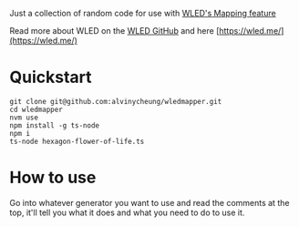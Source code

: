 Just a collection of random code for use with [WLED's Mapping feature](https://kno.wled.ge/advanced/mapping/)

Read more about WLED on the [WLED GitHub](https://github.com/Aircoookie/WLED) and here [https://wled.me/](https://wled.me/)

# Quickstart

```
git clone git@github.com:alvinycheung/wledmapper.git
cd wledmapper
nvm use
npm install -g ts-node
npm i
ts-node hexagon-flower-of-life.ts
```

# How to use

Go into whatever generator you want to use and read the comments at the top, it'll tell you what it does and what you need to do to use it.
